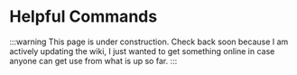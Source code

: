 # Helpful Commands

:::warning
This page is under construction. Check back soon because I am actively updating the wiki, I just wanted to get something online in case anyone can get use from what is up so far.
:::
